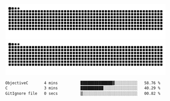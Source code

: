 ![Snake Animation](https://raw.githubusercontent.com/tomhea/tomhea/output/github-contribution-grid-snake-dark.svg#gh-dark-mode-only)
![Snake Animation](https://raw.githubusercontent.com/tomhea/tomhea/output/github-contribution-grid-snake.svg#gh-light-mode-only)

<p></p>

<!--START_SECTION:waka-->

```txt
ObjectiveC       4 mins          ██████████████▓░░░░░░░░░░   58.76 %
C                3 mins          ██████████░░░░░░░░░░░░░░░   40.29 %
GitIgnore file   0 secs          ▒░░░░░░░░░░░░░░░░░░░░░░░░   00.82 %
```

<!--END_SECTION:waka-->
